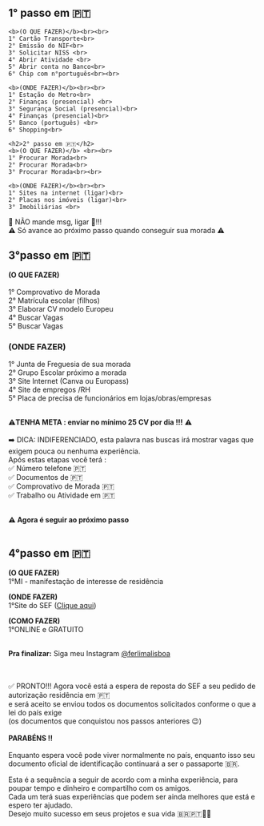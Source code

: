<!DOCTYPE html>
<html lang="pt-br">
<head>
    <meta charset="UTF-8">
    <meta http-equiv="X-UA-Compatible" content="IE=edge">
    <meta name="viewport" content="width=device-width, initial-scale=1.0">
    <title>Brasileiros em Portugal</title>
</head>
<body>
    <h2>1° passo em 🇵🇹</h2>

    <b>(O QUE FAZER)</b><br><br>
    1° Cartão Transporte<br>
    2° Emissão do NIF<br>
    3° Solicitar NISS <br>
    4° Abrir Atividade <br>
    5° Abrir conta no Banco<br> 
    6° Chip com n°português<br><br>

    <b>(ONDE FAZER)</b><br><br> 
    1° Estação do Metro<br> 
    2° Finanças (presencial) <br>
    3° Segurança Social (presencial)<br>
    4° Finanças (presencial)<br>
    5° Banco (português) <br>
    6° Shopping<br>
    
    <h2>2° passo em 🇵🇹</h2>
    <b>(O QUE FAZER)</b> <br><br>
    1° Procurar Morada<br> 
    2° Procurar Morada<br>
    3° Procurar Morada<br><br>
    
    <b>(ONDE FAZER)</b><br><br>
    1° Sites na internet (ligar)<br>
    2° Placas nos imóveis (ligar)<br>
    3° Imobiliárias <br>

🚫 NÃO mande msg, ligar 📳!!! <br>
⚠️ Só avance ao próximo passo quando conseguir sua morada ⚠️<br>

<h2>3°passo em 🇵🇹</h2>

<b>(O QUE FAZER)</b> <br>
<br>
1° Comprovativo de Morada<br>
2° Matrícula escolar (filhos)<br> 
3° Elaborar CV modelo Europeu<br>
4° Buscar Vagas<br>
5° Buscar Vagas<br>

<h3>(ONDE FAZER)</h3>
1° Junta de Freguesia de sua morada<br>
2° Grupo Escolar próximo a morada<br>
3° Site Internet (Canva ou Europass) <br>
4° Site de empregos /RH<br>
5° Placa de precisa de funcionários em lojas/obras/empresas<br><br> 

⚠️<b>TENHA META : enviar no mínimo 25 CV por dia !!!</b> ⚠️<br><br>
➡️ DICA: INDIFERENCIADO, esta palavra nas buscas irá mostrar vagas que exigem pouca ou nenhuma experiência.<br>
Após estas etapas você terá :<br>
✅ Número telefone 🇵🇹<br>
✅ Documentos de 🇵🇹<br>
✅ Comprovativo de Morada 🇵🇹<br>
✅ Trabalho ou Atividade em 🇵🇹<br><br>
<!--a tag B para deixar em negrito-->
⚠️<b> Agora é seguir ao próximo passo</b>
<br><br>
<h2>4°passo em 🇵🇹</h2>

<b>(O QUE FAZER)</b> <br>
1°MI - manifestação de interesse de residência<br> 

<b>(ONDE FAZER)</b> <br>
1°Site do SEF (<a href="https://www.sef.pt/pt/pages/e-balcao-ver-mais.aspx" target="_blank">Clique aqui</a>)<br> 

<b>(COMO FAZER)</b> <br>
1°ONLINE e GRATUITO<br> <br>

<b>Pra finalizar:</b> Siga meu Instagram <a href="https://instagram.com/ferlimalisboa?igshid=YmMyMTA2M2Y=" target="_blank">@ferlimalisboa</a><br><br><br>

✅ PRONTO!!! Agora você está a espera de reposta do SEF a seu pedido de autorização residência em 🇵🇹<br> 
e será aceito se enviou todos os documentos solicitados conforme o que a lei do país exige <br>(os documentos
 que conquistou nos passos anteriores 😉) <br><br>
 <b>PARABÉNS ‼️</b><br><br>
Enquanto espera você pode viver normalmente no país, enquanto isso seu documento oficial de identificação continuará a ser o passaporte 🇧🇷.<br> 

Esta é a sequência a seguir de acordo com a minha experiência, para poupar tempo e dinheiro e compartilho com os amigos.<br> 
Cada um terá suas experiências que podem ser ainda melhores que está e espero ter ajudado. <br>Desejo muito sucesso em seus projetos e sua vida 🇧🇷🇵🇹🙌🏻
</body> 
</html>
